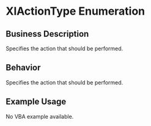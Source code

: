 # XlActionType Enumeration

## Business Description
Specifies the action that should be performed.

## Behavior
Specifies the action that should be performed.

## Example Usage
No VBA example available.